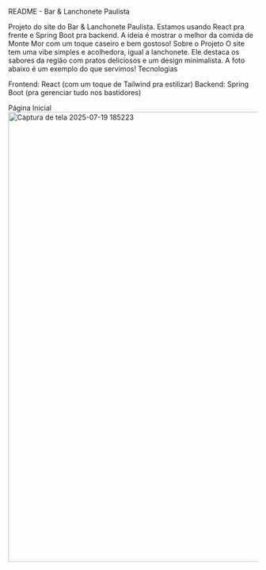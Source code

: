README - Bar & Lanchonete Paulista

Projeto do site do Bar & Lanchonete Paulista. Estamos usando React pra frente e Spring Boot pra backend. A ideia é mostrar o melhor da comida de Monte Mor com um toque caseiro e bem gostoso!
Sobre o Projeto
O site tem uma vibe simples e acolhedora, igual a lanchonete. Ele destaca os sabores da região com pratos deliciosos e um design minimalista. A foto abaixo é um exemplo do que servimos!
Tecnologias

Frontend: React (com um toque de Tailwind pra estilizar)
Backend: Spring Boot (pra gerenciar tudo nos bastidores)

Página Inicial
<img width="2544" height="909" alt="Captura de tela 2025-07-19 185223" src="https://github.com/user-attachments/assets/fcbe3569-9f25-4fa7-b5b3-efb3b3f15fb1" />
